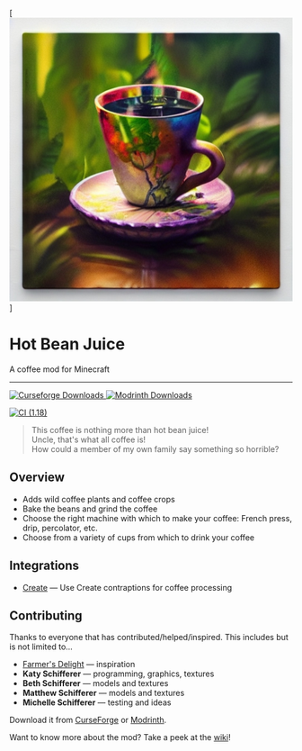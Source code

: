 [![Hot Bean Juice](images/HotBeanJuice.jpeg)]

# Hot Bean Juice

A coffee mod for Minecraft

---

<a href="https://www.curseforge.com/minecraft/mc-mods/hot-bean-juice">
  <img src="http://cf.way2muchnoise.eu/full_968123_downloads.svg" alt="Curseforge Downloads">
</a>
<a href="https://www.curseforge.com/minecraft/mc-mods/hot-bean-juice">
  <img src="https://img.shields.io/modrinth/dt/" alt="Modrinth Downloads">
</a>

[![CI (1.18)](https://github.com/sweetrpg/HotBeanJuice/actions/workflows/ci-build.yml/badge.svg?branch=1.18)](https://github.com/sweetrpg/HotBeanJuice/actions/workflows/ci-build.yml)

> This coffee is nothing more than hot bean juice!<br/>
> Uncle, that's what all coffee is!<br/>
> How could a member of my own family say something so horrible?

## Overview

* Adds wild coffee plants and coffee crops
* Bake the beans and grind the coffee
* Choose the right machine with which to make your coffee: French press, drip, percolator, etc.
* Choose from a variety of cups from which to drink your coffee

## Integrations

* [Create](https://www.curseforge.com/minecraft/mc-mods/create) &mdash; Use Create contraptions for coffee processing

## Contributing

Thanks to everyone that has contributed/helped/inspired. This includes but is not limited to...

* [Farmer's Delight](https://www.curseforge.com/minecraft/mc-mods/farmers-delight) &mdash; inspiration
* **Katy Schifferer** &mdash; programming, graphics, textures
* **Beth Schifferer** &mdash; models and textures
* **Matthew Schifferer** &mdash; models and textures
* **Michelle Schifferer** &mdash; testing and ideas

Download it from [CurseForge](https://www.curseforge.com/minecraft/mc-mods/hot-bean-juice) or [Modrinth](https://modrinth.com/mod/hot-bean-juice).

Want to know more about the mod? Take a peek at the [wiki](https://github.com/sweetrpg/HotBeanJuice/wiki)!
